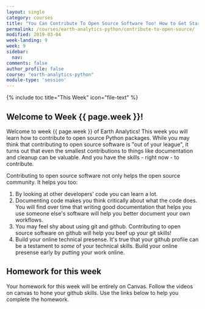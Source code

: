 ```yaml
---
layout: single
category: courses
title: "You Can Contribute To Open Source Software Too! How to Get Started in Python"
permalink: /courses/earth-analytics-python/contribute-to-open-source/
modified: 2019-03-04
week-landing: 9
week: 9
sidebar:
  nav:
comments: false
author_profile: false
course: "earth-analytics-python"
module-type: 'session'
---
```


{% include toc title="This Week" icon="file-text" %}

<div class="notice--info" markdown="1">

## <i class="fa fa-ship" aria-hidden="true"></i> Welcome to Week {{ page.week }}!

Welcome to week {{ page.week }} of Earth Analytics! This week you will learn how to contribute to 
open source Python packages. While you may think that contributing to open source software is 
"out of your league", it turns out that even the smallest contributions to things like documentation 
and cleanup can be valuable. And you have the skills - right now - to contribute.

</div>

Contributing to open source software not only helps the open source community. It helps you too:

1. By looking at other developers' code you can learn a lot.
2. Documenting code makes you think critically about what the code does. You will find over time that writing good documentation that helps you use someone else's software will help you better document your own workflows. 
3. You may feel shy about using git and github. Contributing to open source software on github will help you beef up your git skills!
4. Build your online technical presense. It's true that your github profile can be a testament to *some* of your technical skills. Build your online presense early by putting your work online. 

## Homework for this week

Your homework for this week will be entirely on Canvas. Follow the videos on canvas to hone your github skills.
Use the links below to help you complete the homework.
